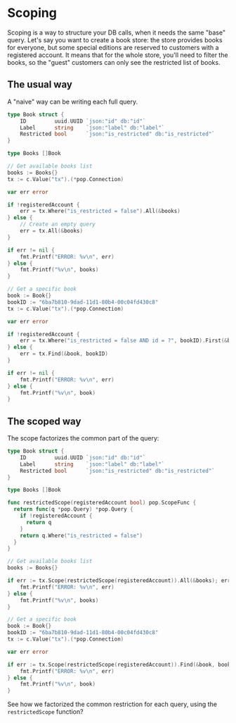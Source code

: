 # Scoping

Scoping is a way to structure your DB calls, when it needs the same "base" query. Let's say you want to create a book store: the store provides books for everyone, but some special editions are reserved to customers with a registered account. It means that for the whole store, you'll need to filter the books, so the "guest" customers can only see the restricted list of books.

## The usual way

A "naive" way can be writing each full query.

```go
type Book struct {
    ID         uuid.UUID `json:"id" db:"id"`
    Label      string    `json:"label" db:"label"`
    Restricted bool      `json:"is_restricted" db:"is_restricted"`
}

type Books []Book
```

```go
// Get available books list
books := Books{}
tx := c.Value("tx").(*pop.Connection)

var err error

if !registeredAccount {
    err = tx.Where("is_restricted = false").All(&books)
} else {
    // Create an empty query
    err = tx.All(&books)
}

if err != nil {
    fmt.Printf("ERROR: %v\n", err)
} else {
    fmt.Printf("%v\n", books)
}

// Get a specific book
book := Book{}
bookID := "6ba7b810-9dad-11d1-80b4-00c04fd430c8"
tx := c.Value("tx").(*pop.Connection)

var err error

if !registeredAccount {
    err = tx.Where("is_restricted = false AND id = ?", bookID).First(&book)
} else {
    err = tx.Find(&book, bookID)
}

if err != nil {
    fmt.Printf("ERROR: %v\n", err)
} else {
    fmt.Printf("%v\n", book)
}
```

## The scoped way

The scope factorizes the common part of the query:

```go
type Book struct {
    ID         uuid.UUID `json:"id" db:"id"`
    Label      string    `json:"label" db:"label"`
    Restricted bool      `json:"is_restricted" db:"is_restricted"`
}

type Books []Book
```

```go
func restrictedScope(registeredAccount bool) pop.ScopeFunc {
  return func(q *pop.Query) *pop.Query {
    if !registeredAccount {
      return q
    }
    return q.Where("is_restricted = false")
  }
}
```

```go
// Get available books list
books := Books{}

if err := tx.Scope(restrictedScope(registeredAccount)).All(&books); err != nil {
    fmt.Printf("ERROR: %v\n", err)
} else {
    fmt.Printf("%v\n", books)
}

// Get a specific book
book := Book{}
bookID := "6ba7b810-9dad-11d1-80b4-00c04fd430c8"
tx := c.Value("tx").(*pop.Connection)

var err error

if err := tx.Scope(restrictedScope(registeredAccount)).Find(&book, bookID) != nil {
    fmt.Printf("ERROR: %v\n", err)
} else {
    fmt.Printf("%v\n", book)
}
```

See how we factorized the common restriction for each query, using the `restrictedScope` function?
